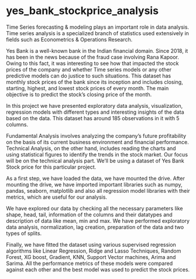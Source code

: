 # yes_bank_stockprice_analysis


Time Series forecasting & modeling plays an important role in data analysis. Time series analysis is a specialized branch of statistics used extensively in fields such as Econometrics & Operations Research. 

Yes Bank is a well-known bank in the Indian financial domain. Since 2018, it has been in the news because of the fraud case involving Rana Kapoor. Owing to this fact, it was interesting to see how that impacted the stock prices of the company and whether Time series models or any other predictive models can do justice to such situations. This dataset has monthly stock prices of the bank since its inception and includes closing, starting, highest, and lowest stock prices of every month. The main objective is to predict the stock’s closing price of the month.

In this project we have presented exploratory data analysis, visualization, regression models with different types and interesting insights of the data based on the data. This dataset has around 185 observations in it with 5 columns. 

Fundamental Analysis involves analyzing the company’s future profitability on the basis of its current business environment and financial performance. 
Technical Analysis, on the other hand, includes reading the charts and using statistical figures to identify the trends in the stock market. Our focus will be on the technical analysis part. We’ll be using a dataset of Yes Bank Stock price for this particular project.

As a first step, we have loaded the data, we have mounted the drive. After mounting the drive, we have imported  important libraries such as numpy, pandas, seaborn, matplotlib and also all regression model libraries with their metrics, which are useful for our analysis.

We have explored our data by checking all the necessary parameters like shape, head, tail, information of the columns and their datatypes and description of data like mean, min and max. We have performed exploratory data analysis, normalization, lag creation, preparation of the data and two types of splits.

Finally, we have fitted the dataset using various supervised regression algorithms like Linear Regression, Ridge and Lasso Techniques, Random Forest, XG boost, Gradient, KNN, Support Vector machines, Arima and Sarima. All the performance metrics of these models were compared against each other and the best model was used to predict the stock prices.
